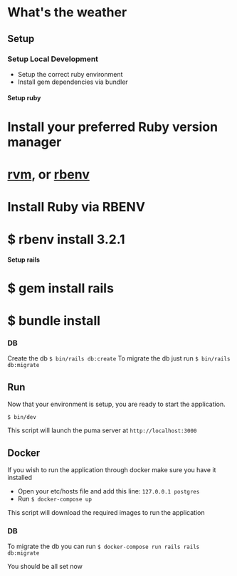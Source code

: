 # What's the weather

## Setup

### Setup Local Development
- Setup the correct ruby environment
- Install gem dependencies via bundler

#### Setup ruby
# Install your preferred Ruby version manager
# [rvm](https://rvm.io/rvm/install), or [rbenv](https://github.com/rbenv/rbenv#installation)
# Install Ruby via RBENV
# $ rbenv install 3.2.1

#### Setup rails
# $ gem install rails
# $ bundle install


### DB
Create the db `$ bin/rails db:create`
To migrate the db just run `$ bin/rails db:migrate`

## Run
Now that your environment is setup, you are ready to start the application.

```
$ bin/dev
```

This script will launch the puma server at `http://localhost:3000`

## Docker
If you wish to run the application through docker make sure you have it installed
- Open your etc/hosts file and add this line: `127.0.0.1 postgres`
- Run `$ docker-compose up`

This script will download the required images to run the application

### DB
To migrate the db you can run `$ docker-compose run rails rails db:migrate`

You should be all set now
